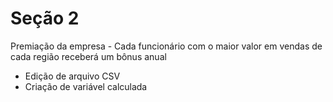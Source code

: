 # Seção 2

Premiação da empresa - Cada funcionário com o maior valor em vendas de cada região receberá um bônus anual

- Edição de arquivo CSV
- Criação de variável calculada